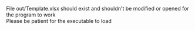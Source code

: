 File out/Template.xlsx should exist and shouldn't be modified or opened for the program to work  
Please be patient for the executable to load  
